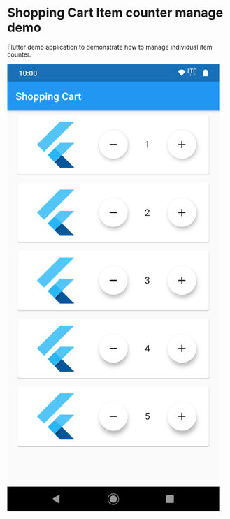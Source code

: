 # Shopping Cart Item counter manage demo 

Flutter demo application to demonstrate how to manage individual item counter.

![Application](https://github.com/hitesh-dhamshaniya/shopping_cart_demo/blob/master/capture/device-2020-05-21-19161.png)
